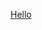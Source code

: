 <a href="javascript:function my_bookmarklet()
                {var epoch = getTime();;alert(epoch);}
                my_bookmarklet();">Hello</a>
